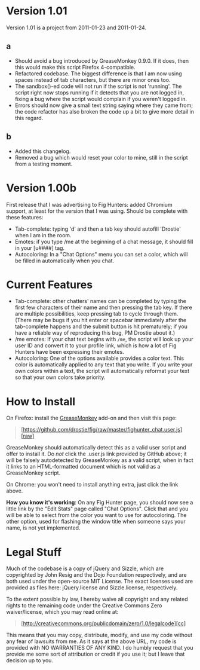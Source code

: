 # Version 1.01 #
Version 1.01 is a project from 2011-01-23 and 2011-01-24.
## a ##
* Should avoid a bug introduced by GreaseMonkey 0.9.0. If it does, then this 
    would make this script Firefox 4-compatible.
* Refactored codebase. The biggest difference is that I am now using spaces 
    instead of tab characters, but there are minor ones too.
* The sandbox()-ed code will not run if the script is not 'running'. The script 
    right now stops running if it detects that you are not logged in, fixing a 
    bug where the script would complain if you weren't logged in.
* Errors should now give a small text string saying where they came from; the 
    code refactor has also broken the code up a bit to give more detail in this 
    regard.
## b ##
* Added this changelog.
* Removed a bug which would reset your color to mine, still in the script from
    a testing moment.


# Version 1.00b #

First release that I was advertising to Fig Hunters: added Chromium support, at 
least for the version that I was using. Should be complete with these features:

* Tab-complete: typing 'd' and then a tab key should autofill 'Drostie' when I 
    am in the room.
* Emotes: if you type /me at the beginning of a chat message, it should fill in 
    your [u####] tag.
* Autocoloring: In a "Chat Options" menu you can set a color, which will be 
    filled in automatically when you chat.

# Current Features #
* Tab-complete: other chatters' names can be completed by typing the first few 
  characters of their name and then pressing the tab key. If there are multiple 
  possibilities, keep pressing tab to cycle through them. (There may be bugs if 
  you hit enter or spacebar immediately after the tab-complete happens and the 
  submit button is hit prematurely; if you have a reliable way of reproducing 
  this bug, PM Drostie about it.)
* /me emotes: If your chat text begins with `/me`, the script will look up your 
  user ID and convert it to your profile link, which is how a lot of Fig 
  Hunters have been expressing their emotes.
* Autocoloring: One of the options available provides a color text. This color 
  is automatically applied to any text that you write. If you write your own 
  colors within a text, the script will automatically reformat your text so 
  that your own colors take priority. 

# How to Install #

On Firefox: install the [GreaseMonkey][gm] add-on and then visit this page:

>   [https://github.com/drostie/fig/raw/master/fighunter_chat.user.js][raw]

GreaseMonkey should automatically detect this as a valid user script and offer 
to install it. Do *not* click the .user.js link provided by GitHub above; it 
will be falsely autodetected by GreaseMonkey as a valid script, when in fact 
it links to an HTML-formatted document which is not valid as a GreaseMonkey 
script.

On Chrome: you won't need to install anything extra, just click the link above.

**How you know it's working**: On any Fig Hunter page, you should now see a 
little link by the "Edit Stats" page called "Chat Options". Click that and you 
will be able to select from the color you want to use for autocoloring. The 
other option, used for flashing the window title when someone says your name, 
is not yet implemented. 

# Legal Stuff #

Much of the codebase is a copy of jQuery and Sizzle, which are copyrighted by 
John Resig and the Dojo Foundation respectively, and are both used under the
open-source MIT License. The exact licenses used are provided as files here: 
jQuery.license and Sizzle.license, respectively.

To the extent possible by law, I hereby waive all copyright and any related 
rights to the remaining code under the Creative Commons Zero waiver/license, 
which you may read online at:

>    [http://creativecommons.org/publicdomain/zero/1.0/legalcode][cc]

This means that you may copy, distribute, modify, and use my code without any 
fear of lawsuits from me. As it says at the above URL, my code is provided 
with NO WARRANTIES OF ANY KIND. I do humbly request that you provide me some 
sort of attribution or credit if you use it; but I leave that decision up to 
you. 

[raw]: https://github.com/drostie/fig/raw/master/fighunter_chat.user.js
[fh]: http://www.fighunter.com/
[cc]: http://creativecommons.org/publicdomain/zero/1.0/legalcode
[gm]: https://addons.mozilla.org/en-US/firefox/addon/greasemonkey/